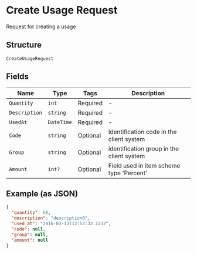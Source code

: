 
# Create Usage Request

Request for creating a usage

## Structure

`CreateUsageRequest`

## Fields

| Name | Type | Tags | Description |
|  --- | --- | --- | --- |
| `Quantity` | `int` | Required | - |
| `Description` | `string` | Required | - |
| `UsedAt` | `DateTime` | Required | - |
| `Code` | `string` | Optional | Identification code in the client system |
| `Group` | `string` | Optional | identification group in the client system |
| `Amount` | `int?` | Optional | Field used in item scheme type 'Percent' |

## Example (as JSON)

```json
{
  "quantity": 68,
  "description": "description0",
  "used_at": "2016-03-13T12:52:32.123Z",
  "code": null,
  "group": null,
  "amount": null
}
```

